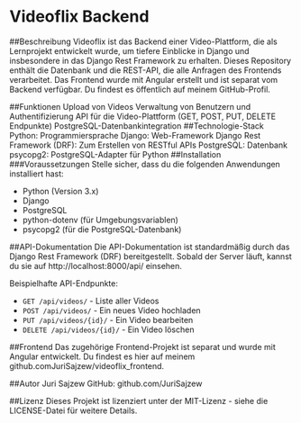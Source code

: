 # Videoflix Backend

##Beschreibung
Videoflix ist das Backend einer Video-Plattform, die als Lernprojekt entwickelt wurde, um tiefere Einblicke in Django und insbesondere in das Django Rest Framework zu erhalten. Dieses Repository enthält die Datenbank und die REST-API, die alle Anfragen des Frontends verarbeitet. Das Frontend wurde mit Angular erstellt und ist separat vom Backend verfügbar. Du findest es öffentlich auf meinem GitHub-Profil.

##Funktionen
Upload von Videos
Verwaltung von Benutzern und Authentifizierung
API für die Video-Plattform (GET, POST, PUT, DELETE Endpunkte)
PostgreSQL-Datenbankintegration
##Technologie-Stack
Python: Programmiersprache
Django: Web-Framework
Django Rest Framework (DRF): Zum Erstellen von RESTful APIs
PostgreSQL: Datenbank
psycopg2: PostgreSQL-Adapter für Python
##Installation
###Voraussetzungen
Stelle sicher, dass du die folgenden Anwendungen installiert hast:

* Python (Version 3.x)
* Django
* PostgreSQL
* python-dotenv (für Umgebungsvariablen)
* psycopg2 (für die PostgreSQL-Datenbank)

##API-Dokumentation
Die API-Dokumentation ist standardmäßig durch das Django Rest Framework (DRF) bereitgestellt. Sobald der Server läuft, kannst du sie auf http://localhost:8000/api/ einsehen.

Beispielhafte API-Endpunkte:

* `GET /api/videos/` - Liste aller Videos
* `POST /api/videos/` - Ein neues Video hochladen
* `PUT /api/videos/{id}/` - Ein Video bearbeiten
* `DELETE /api/videos/{id}/` - Ein Video löschen

##Frontend
Das zugehörige Frontend-Projekt ist separat und wurde mit Angular entwickelt. Du findest es hier auf meinem github.comJuriSajzew/videoflix_frontend.

##Autor
Juri Sajzew
GitHub: github.com/JuriSajzew

##Lizenz
Dieses Projekt ist lizenziert unter der MIT-Lizenz - siehe die LICENSE-Datei für weitere Details.
